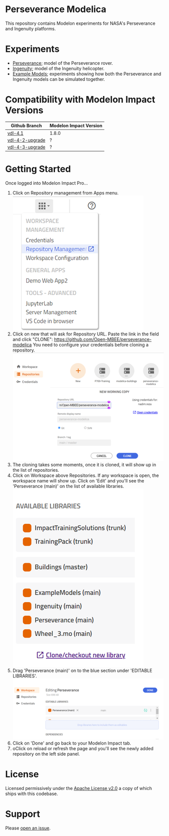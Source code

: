 Perseverance Modelica
=====================

This repository contains Modelon experiments for NASA's Perseverance and Ingenuity platforms.

# Experiments

* [Perseverance](Perseverance/README.md); model of the Perseverance rover.
* [Ingenuity](Ingenuity/README.md); model of the Ingenuity helicopter.
* [Example Models](ExampleModels/README.md); experiments showing how both the Perseverance and Ingenuity models can be simulated together.

# Compatibility with Modelon Impact Versions

| Github Branch                                                                              | Modelon Impact Version |
|--------------------------------------------------------------------------------------------|------------------------|
| [vdl-4.1](https://github.com/Open-MBEE/perseverance-modelica/tree/vdl-4.1)                 | 1.8.0                  |
| [vdl-4-2-upgrade](https://github.com/Open-MBEE/perseverance-modelica/tree/vdl-4-2-upgrade) | ?                      |
| [vdl-4-3-upgrade](https://github.com/Open-MBEE/perseverance-modelica/tree/vdl-4-3-upgrade) | ?                      |

# Getting Started

Once logged into Modelon Impact Pro...

1. Click on Repository management from Apps menu.
![step1](./img/step1.png)
1. Click on new that will ask for Repository URL. Paste the link in the field and click "CLONE": https://github.com/Open-MBEE/perseverance-modelica You need to configure your credentials before cloning a repository.
![step2](./img/step2.png)
1. The cloning takes some moments, once it is cloned, it will show up in the list of repositories.
1. Click on Workspace above Repositories. If any workspace is open, the workspace name will show up. Click on 'Edit' and you'll see the 'Perseverance (main)' on the list of available libraries.
![step4](./img/step4.png)
1. Drag 'Perseverance (main)' on to the blue section under 'EDITABLE LIBRARIES'.
![step5](./img/step5.png)
1. Click on 'Done' and go back to your Modelon Impact tab.
1. oClick on reload or refresh the page and you'll see the newly added repository on the left side panel.

# License

Licensed permissively under the [Apache License v2.0](https://apache.org/licenses/LICENSE-2.0) a copy of which ships with this codebase.

# Support

Please [open an issue](https://github.com/Open-MBEE/perseverance-modelica/issues).